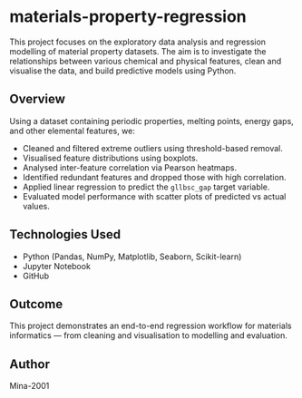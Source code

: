 # materials-property-regression

This project focuses on the exploratory data analysis and regression modelling of material property datasets. The aim is to investigate the relationships between various chemical and physical features, clean and visualise the data, and build predictive models using Python.

## Overview

Using a dataset containing periodic properties, melting points, energy gaps, and other elemental features, we:

- Cleaned and filtered extreme outliers using threshold-based removal.
- Visualised feature distributions using boxplots.
- Analysed inter-feature correlation via Pearson heatmaps.
- Identified redundant features and dropped those with high correlation.
- Applied linear regression to predict the `gllbsc_gap` target variable.
- Evaluated model performance with scatter plots of predicted vs actual values.

## Technologies Used

- Python (Pandas, NumPy, Matplotlib, Seaborn, Scikit-learn)
- Jupyter Notebook
- GitHub

## Outcome

This project demonstrates an end-to-end regression workflow for materials informatics — from cleaning and visualisation to modelling and evaluation.

## Author

Mina-2001
